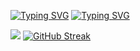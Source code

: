 [![Typing SVG](https://readme-typing-svg.herokuapp.com?font=Fira+Code&pause=1000&color=F70000&background=FFDBDB00&random=false&width=435&lines=Siverslayer+%F0%9F%92%80)](https://git.io/typing-svg)
[![Typing SVG](https://readme-typing-svg.herokuapp.com?font=Fira+Code&pause=1000&color=F7F7F7&background=FFDBDB00&random=false&width=435&lines=App+and+website+maker+interested+in+;PS3+and+discovering+vulnerabilities)](https://git.io/typing-svg)

![](http://github-profile-summary-cards.vercel.app/api/cards/repos-per-language?username=siverslayer&theme=ayu_mirage) [![GitHub Streak](https://github-readme-streak-stats.herokuapp.com?user=Siverslayer&theme=dark&border_radius=6.1&locale=ar)](https://git.io/streak-stats) 
